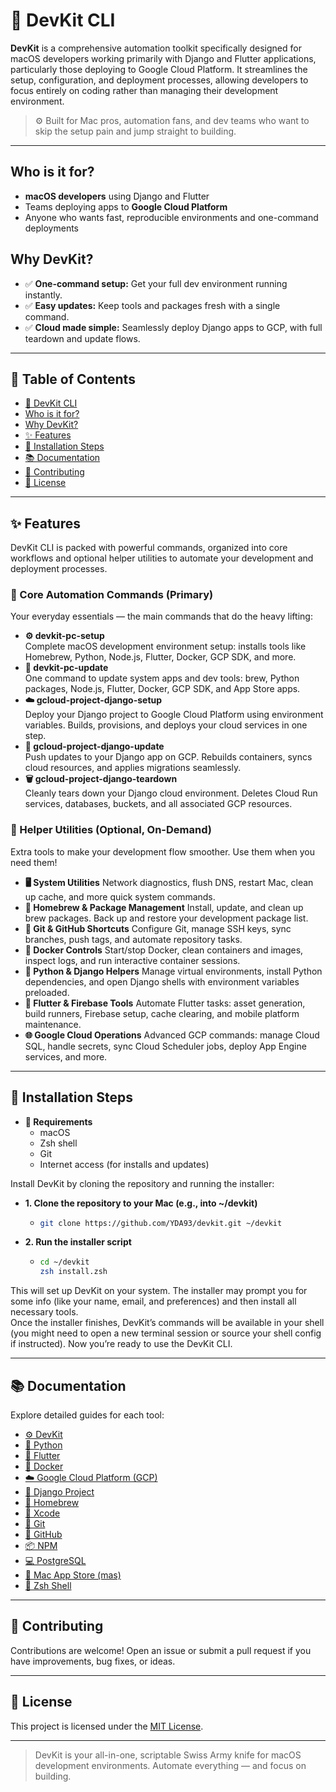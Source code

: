 # 🧰 DevKit CLI

**DevKit** is a comprehensive automation toolkit specifically designed for macOS developers working primarily with Django and Flutter applications, particularly those deploying to Google Cloud Platform. It streamlines the setup, configuration, and deployment processes, allowing developers to focus entirely on coding rather than managing their development environment.

> ⚙️ Built for Mac pros, automation fans, and dev teams who want to skip the setup pain and jump straight to building.

---

## Who is it for?

- **macOS developers** using Django and Flutter
- Teams deploying apps to **Google Cloud Platform**
- Anyone who wants fast, reproducible environments and one-command deployments

## Why DevKit?

- ✅ **One-command setup:** Get your full dev environment running instantly.
- ✅ **Easy updates:** Keep tools and packages fresh with a single command.
- ✅ **Cloud made simple:** Seamlessly deploy Django apps to GCP, with full teardown and update flows.

---

## 📑 Table of Contents

- [🧰 DevKit CLI](#-devkit-cli)
- [Who is it for?](#who-is-it-for)
- [Why DevKit?](#why-devkit)
- [✨ Features](#-features)
- [🚀 Installation Steps](#-installation-steps)
- [📚 Documentation](#-documentation)
- [🤝 Contributing](#-contributing)
- [📄 License](#-license)

---

## ✨ Features

DevKit CLI is packed with powerful commands, organized into core workflows and optional helper utilities to automate your development and deployment processes.

### 🚀 Core Automation Commands (Primary)

Your everyday essentials — the main commands that do the heavy lifting:

- **⚙️ devkit-pc-setup**  
  Complete macOS development environment setup: installs tools like Homebrew, Python, Node.js, Flutter, Docker, GCP SDK, and more.
- **🔄 devkit-pc-update**  
  One command to update system apps and dev tools: brew, Python packages, Node.js, Flutter, Docker, GCP SDK, and App Store apps.
- **☁️ gcloud-project-django-setup**  
  Deploy your Django project to Google Cloud Platform using environment variables. Builds, provisions, and deploys your cloud services in one step.
- **🚢 gcloud-project-django-update**  
  Push updates to your Django app on GCP. Rebuilds containers, syncs cloud resources, and applies migrations seamlessly.
- **🗑️ gcloud-project-django-teardown**  
  Cleanly tears down your Django cloud environment. Deletes Cloud Run services, databases, buckets, and all associated GCP resources.

### 🧩 Helper Utilities (Optional, On-Demand)

Extra tools to make your development flow smoother. Use them when you need them!

- **🖥️ System Utilities**
  Network diagnostics, flush DNS, restart Mac, clean up cache, and more quick system commands.
- **🍺 Homebrew & Package Management**
  Install, update, and clean up brew packages. Back up and restore your development package list.
- **🧩 Git & GitHub Shortcuts**
  Configure Git, manage SSH keys, sync branches, push tags, and automate repository tasks.
- **🐳 Docker Controls**
  Start/stop Docker, clean containers and images, inspect logs, and run interactive container sessions.
- **🐍 Python & Django Helpers**
  Manage virtual environments, install Python dependencies, and open Django shells with environment variables preloaded.
- **📱 Flutter & Firebase Tools**
  Automate Flutter tasks: asset generation, build runners, Firebase setup, cache clearing, and mobile platform maintenance.
- **🌐 Google Cloud Operations**
  Advanced GCP commands: manage Cloud SQL, handle secrets, sync Cloud Scheduler jobs, deploy App Engine services, and more.

---

## 🚀 Installation Steps

- **🔧 Requirements**
  - macOS
  - Zsh shell
  - Git
  - Internet access (for installs and updates)

Install DevKit by cloning the repository and running the installer:

- **1. Clone the repository to your Mac (e.g., into ~/devkit)**

  - ```bash
    git clone https://github.com/YDA93/devkit.git ~/devkit
    ```

- **2. Run the installer script**

  - ```bash
    cd ~/devkit
    zsh install.zsh
    ```

This will set up DevKit on your system. The installer may prompt you for some info (like your name, email, and preferences) and then install all necessary tools.  
Once the installer finishes, DevKit’s commands will be available in your shell (you might need to open a new terminal session or source your shell config if instructed). Now you’re ready to use the DevKit CLI.

---

## 📚 Documentation

Explore detailed guides for each tool:

- [⚙️ DevKit](./docs/devkit.md)
- [🐍 Python](./docs/python.md)
- [📱 Flutter](./docs/flutter.md)
- [🐳 Docker](./docs/docker.md)
- [☁️ Google Cloud Platform (GCP)](./docs/gcloud.md)
- [🚀 Django Project](./docs/django.md)
- [🍺 Homebrew](./docs/homebrew.md)
- [🔧 Xcode](./docs/xcode.md)
- [🐙 Git](./docs/git.md)
- [🧩 GitHub](./docs/github.md)
- [📦 NPM](./docs/npm.md)
- [💻 PostgreSQL](./docs/postgresql.md)
- [🍎 Mac App Store (mas)](./docs/mas.md)
- [🐚 Zsh Shell](./docs/zsh.md)

---

## 🤝 Contributing

Contributions are welcome!
Open an issue or submit a pull request if you have improvements, bug fixes, or ideas.

---

## 📄 License

This project is licensed under the [MIT License](./LICENSE).

---

> DevKit is your all-in-one, scriptable Swiss Army knife for macOS development environments. Automate everything — and focus on building.
